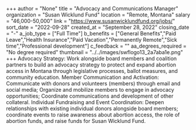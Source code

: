 +++
author = "None"
title = "Advocacy and Communications Manager"
organization = "Susan Wicklund Fund"
location = "Remote, Montana"
salary = "46,000-50,000"
link = "https://www.susanwicklundfund.org/jobs/"
sort_date = "2022-09-28"
created_at = "September 28, 2022"
closing_date = "-"
a_job_type = ["Full Time"]
b_benefits = ["General Benefits","Paid Leave","Health Insurance","Paid Vacation","Permanently Remote","Sick time","Professional development"]
c_feedback = ""
aa_degrees_required = "No degree required"
thumbnail = "../../images/swflogo13_2a7aba1e.png"
+++
Advocacy Strategy: Work alongside board members and coalition partners to build an advocacy strategy to protect and expand abortion access in Montana through legislative processes, ballot measures, and community education.
Member Communication and Activation: Communicate with donors and volunteers
(members) through email and social media; Organize and mobilize members to engage in advocacy opportunities; Coordinate communications and development of other collateral.
Individual Fundraising and Event Coordination: Deepen relationships with existing individual donors alongside board members; coordinate events to raise awareness about abortion access, the role of abortion funds, and raise funds for Susan Wicklund Fund.